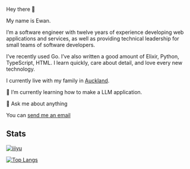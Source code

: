 Hey there 👋

My name is Ewan.

I’m a software engineer with twelve years of experience developing web applications and services, as well as providing technical leadership for small teams of software developers.

I’ve recently used Go. I’ve also written a good amount of Elixir, Python, TypeScript, HTML. I learn quickly, care about detail, and love every new technology.

I currently live with my family in [Auckland](https://en.wikipedia.org/wiki/Auckland).

🌱 I’m currently learning how to make a LLM application.

💬 Ask me about anything

You can [send me an email](mailto:yu@ohmyapps.com)

## Stats

[![iiiyu](https://github-readme-stats.vercel.app/api?username=iiiyu&show_icons=true&theme=dracula)](https://github.com/anuraghazra/github-readme-stats)

[![Top Langs](https://github-readme-stats.vercel.app/api/top-langs/?username=iiiyu&langs_count=10&layout=compact&theme=dracula)](https://github.com/anuraghazra/github-readme-stats)


<!--
**iiiyu/iiiyu** is a ✨ _special_ ✨ repository because its `README.md` (this file) appears on your GitHub profile.

Here are some ideas to get you started:

- 🔭 I’m currently working on ...
- 🌱 I’m currently learning ...
- 👯 I’m looking to collaborate on ...
- 🤔 I’m looking for help with ...
- 💬 Ask me about ...
- 📫 How to reach me: ...
- 😄 Pronouns: ...
- ⚡ Fun fact: ...
-->



